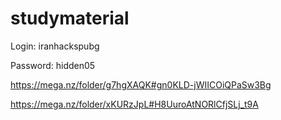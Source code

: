 # studymaterial





Login: iranhackspubg

Password: hidden05

https://mega.nz/folder/g7hgXAQK#gn0KLD-jWIICOiQPaSw3Bg

https://mega.nz/folder/xKURzJpL#H8UuroAtNORlCfjSLj_t9A

